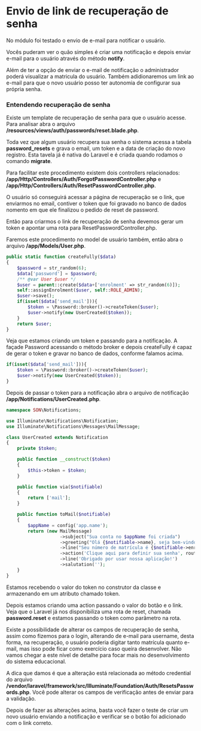 # Envio de link de recuperação de senha

No módulo foi testado o envio de e-mail para notificar o usuário.

Vocês puderam ver o quão simples é criar uma notificação e depois enviar e-mail para o usuário através do método **notify**.

Além de ter a opção de enviar o e-mail de notificação o administrador poderá visualizar a matricula do usuário. Também adidionaremos um link ao e-mail para que o novo usuário posso ter autonomia de configurar sua própria senha.

### Entendendo recuperação de senha

Existe um template de recuperação de senha para que o usuário acesse. Para analisar abra o arquivo **/resources/views/auth/passwords/reset.blade.php**.

Toda vez que algum usuário recupera sua senha o sistema acessa a tabela **password_resets** e grava o email, um token e a data de criação do novo registro. Esta tavela já é nativa do Laravel e é criada quando rodamos o comando **migrate**.

Para facilitar este procedimento existem dois controllers relacionados: **/app/Http/Controllers/Auth/ForgotPasswordController.php** e **/app/Http/Controllers/Auth/ResetPasswordController.php**.

O usuário só conseguirá acessar a página de recuperação se o link, que enviarmos no email, contiver o token que foi gravado no banco de dados nomento em que ele finalizou o pedido de reset de password.

Então para criarmos o link de recuperação de senha devemos gerar um token e apontar uma rota para ResetPasswordController.php.

Faremos este procedimento no model de usuário também, então abra o arquivo **/app/Models/User.php**.

```php
public static function createFully($data)
{
    $password = str_random(6);
    $data['password'] = $password;
    /** @var User $user */
    $user = parent::create($data+['enrolment' => str_random(6)]);
    self::assignEnrolment($user, self::ROLE_ADMIN);
    $user->save();
    if(isset($data['send_mail'])){
        $token = \Password::broker()->createToken($user);
        $user->notify(new UserCreated($token));
    }
    return $user;
}
```

Veja que estamos criando um token e passando para a notificação. A façade Password acessando o método broker e depois createFully é capaz de gerar o token e gravar no banco de dados, conforme falamos acima.

```php
if(isset($data['send_mail'])){
    $token = \Password::broker()->createToken($user);
    $user->notify(new UserCreated($token));
}
```

Depois de passar o token para a notificação abra o arquivo de notificação **/app/Notifications/UserCreated.php**.

```php
namespace SON\Notifications;

use Illuminate\Notifications\Notification;
use Illuminate\Notifications\Messages\MailMessage;

class UserCreated extends Notification
{
    private $token;

    public function __construct($token)
    {
        $this->token = $token;
    }

    public function via($notifiable)
    {
        return ['mail'];
    }

    public function toMail($notifiable)
    {
        $appName = config('app.name');
        return (new MailMessage)
                    ->subject("Sua conta no $appName foi criada")
                    ->greeting("Olá {$notifiable->name}, seja bem-vindo ao $appName")
                    ->line("Seu número de matrícula é {$notifiable->enrolment}")
                    ->action('Clique aqui para definir sua senha', route('password.reset', $this->token))
                    ->line('Obrigado por usar nossa aplicação!')
                    ->salutation('');
    }
}
```

Estamos recebendo o valor do token no construtor da classe e armazenando em um atributo chamado token.

Depois estamos criando uma action passando o valor do botão e o link. Veja que o Laravel já nos disponibiliza uma rota de reset, chamada **password.reset** e estamos passando o token como parâmetro na rota.

Existe a possibilidade de alterar os campos de recuperação de senha, assim como fizemos para o login, alterando de e-mail para username, desta forma, na recuperação, o usuário poderia digitar tanto matrícula quanto e-mail, mas isso pode ficar como exercício caso queira desenvolver. Não vamos chegar a este nível de detalhe para focar mais no desenvolvimento do sistema educacional.

A dica que damos é que a alteração está relacionada ao método credential do arquivo **/vendor/laravel/framework/src/Illuminate/Foundation/Auth/ResetsPasswords.php**. Você pode alterar os campos de verificação antes de enviar para a validação.

Depois de fazer as alterações acima, basta você fazer o teste de criar um novo usuário enviando a notificação e verificar se o botão foi adicionado com o link correto.